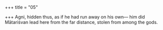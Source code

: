 +++
title = "05"

+++
Agni, hidden thus, as if he had run away on his own—
him did Mātariśvan lead here from the far distance, stolen from among  the gods.